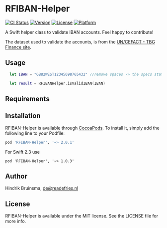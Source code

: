 # RFIBAN-Helper

[![CI Status](http://img.shields.io/travis/readefries/IBAN-Helper.svg?style=flat)](https://travis-ci.org/readefries/IBAN-Helper)
[![Version](https://img.shields.io/cocoapods/v/RFIBAN-Helper.svg?style=flat)](http://cocoapods.org/pods/RFIBAN-Helper)
[![License](https://img.shields.io/cocoapods/l/RFIBAN-Helper.svg?style=flat)](http://cocoapods.org/pods/RFIBAN-Helper)
[![Platform](https://img.shields.io/cocoapods/p/RFIBAN-Helper.svg?style=flat)](http://cocoapods.org/pods/RFIBAN-Helper)


A Swift helper class to validate IBAN accounts.
Feel happy to contribute!

The dataset used to validate the accounts, is from the [UN/CEFACT - TBG Finance site](http://www.tbg5-finance.org/).

## Usage

```Swift
  let IBAN = "GB82WEST12345698765432" //remove spaces -> the specs state IBAN should never be stored with spaces

  let result = RFIBANHelper.isValidIBAN(IBAN)

```



## Requirements

## Installation

RFIBAN-Helper is available through [CocoaPods](http://cocoapods.org). To install
it, simply add the following line to your Podfile:

```ruby
pod 'RFIBAN-Helper', '~> 2.0.1'
```

For Swift 2.3 use
```
pod 'RFIBAN-Helper', '~> 1.0.3'
```

## Author

Hindrik Bruinsma, de@readefries.nl

## License

RFIBAN-Helper is available under the MIT license. See the LICENSE file for more info.
